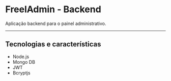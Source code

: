 # FreelAdmin - Backend

Aplicação backend para o painel administrativo.

-----------------------------------------------------------------

## Tecnologias e características
+ Node.js
+ Mongo DB
+ JWT
+ Bcryptjs
